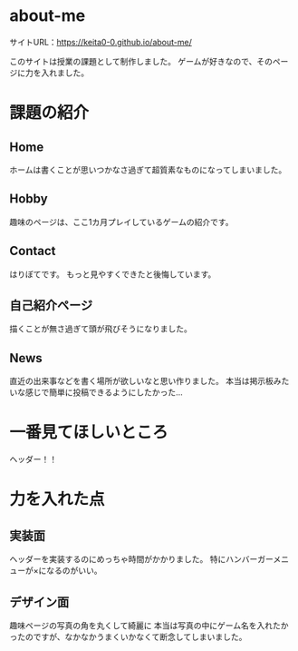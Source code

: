 # about-me
サイトURL：https://keita0-0.github.io/about-me/

このサイトは授業の課題として制作しました。
ゲームが好きなので、そのページに力を入れました。

# 課題の紹介
## Home
ホームは書くことが思いつかなさ過ぎて超質素なものになってしまいました。

## Hobby
趣味のページは、ここ1カ月プレイしているゲームの紹介です。

## Contact
はりぼてです。
もっと見やすくできたと後悔しています。

## 自己紹介ページ
描くことが無さ過ぎて頭が飛びそうになりました。

## News
直近の出来事などを書く場所が欲しいなと思い作りました。
本当は掲示板みたいな感じで簡単に投稿できるようにしたかった…

# 一番見てほしいところ
ヘッダー！！

# 力を入れた点
## 実装面
ヘッダーを実装するのにめっちゃ時間がかかりました。
特にハンバーガーメニューが×になるのがいい。
## デザイン面
趣味ページの写真の角を丸くして綺麗に
    本当は写真の中にゲーム名を入れたかったのですが、なかなかうまくいかなくて断念してしまいました。

